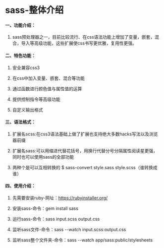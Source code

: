 # sass-整体介绍

#### 一、功能介绍：

1. sass预处理器之一，目前比较流行、在css语法功能上增加了变量，嵌套，混合，导入等高级功能，这些扩展使css书写更优雅，复用性更强。

#### 二、特色功能：

1. 安全兼容css3

2. 在css中加入变量、嵌套、混合等功能

3. 通过函数进行颜色值与属性值的运算

4. 提供控制指令等高级功能

5. 自定义输出格式

#### 三、语法格式：

1. 扩展名scss:在css3语法基础上做了扩展也支持绝大多数hacks写法以及浏览器前缀

2. 扩展名sass:可以用缩进代替花括号，用换行代替分号分隔属性阅读星更强，同时也可以使用sass的全部功能

3. 两种个是可以互相转换的 $ sass-convert style.sass style.scss（谁转换成谁）

#### 四、使用介绍：

1. 先需要安装ruby-网址：https://rubyinstaller.org/  
   
2. 安装sass-命令：gem install sass
   
3. 运行sass-命令：sass input.scss output.css
   
4. 监听sass文件-命令：sass --watch input.scss:output.css
   
5. 监听sass整个文件夹-命令：sass --watch app/sass:public/stylesheets

